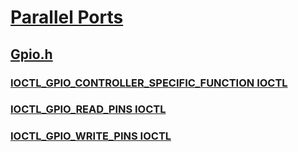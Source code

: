 # [Parallel Ports](../_parports/index.md)
## [Gpio.h](index.md)
### [IOCTL_GPIO_CONTROLLER_SPECIFIC_FUNCTION IOCTL](../gpio/ni-gpio-ioctl_gpio_controller_specific_function.md)
### [IOCTL_GPIO_READ_PINS IOCTL](../gpio/ni-gpio-ioctl_gpio_read_pins.md)
### [IOCTL_GPIO_WRITE_PINS IOCTL](../gpio/ni-gpio-ioctl_gpio_write_pins.md)
